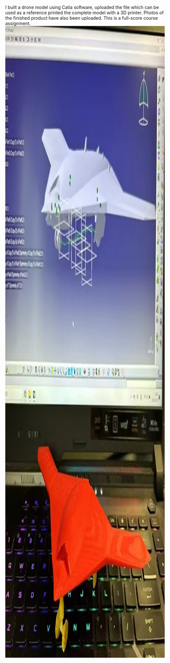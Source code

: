 I built a drone model using Catia software, uploaded the file which can be used as a reference
printed the complete model with a 3D printer. Photos of the finished product have also been uploaded. 
This is a full-score course assignment.
<img src="https://github.com/roboyu/course-work/blob/main/project%20drawing.jpg" width="3000" height="2000">
</p>
